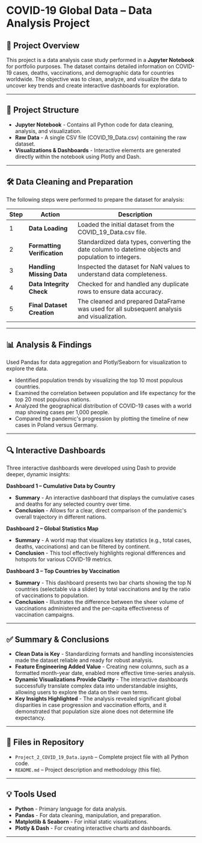 # COVID-19 Global Data – Data Analysis Project

## 📄 Project Overview

This project is a data analysis case study performed in a **Jupyter Notebook** for portfolio purposes. 
The dataset contains detailed information on COVID-19 cases, deaths, vaccinations, and demographic data for countries worldwide. 
The objective was to clean, analyze, and visualize the data to uncover key trends and create interactive dashboards for exploration.

---

## 📂 Project Structure

* **Jupyter Notebook** - Contains all Python code for data cleaning, analysis, and visualization.
* **Raw Data** - A single CSV file (COVID_19_Data.csv) containing the raw dataset.
* **Visualizations & Dashboards** - Interactive elements are generated directly within the notebook using Plotly and Dash.

---

## 🛠 Data Cleaning and Preparation

The following steps were performed to prepare the dataset for analysis:

| Step | Action                       | Description                                                                                           |
| ---- | ---------------------------- | ----------------------------------------------------------------------------------------------------- |
| 1    | **Data Loading**             | Loaded the initial dataset from the COVID_19_Data.csv file.                                           |
| 2    | **Formatting Verification**  | Standardized data types, converting the date column to datetime objects and population to integers.   |
| 3    | **Handling Missing Data**    | Inspected the dataset for NaN values to understand data completeness.                                 |
| 4    | **Data Integrity Check**     | Checked for and handled any duplicate rows to ensure data accuracy.                                   |
| 5    | **Final Dataset Creation**   | The cleaned and prepared DataFrame was used for all subsequent analysis and visualization.            |

---

## 📊 Analysis & Findings

Used Pandas for data aggregation and Plotly/Seaborn for visualization to explore the data.

* Identified population trends by visualizing the top 10 most populous countries.
* Examined the correlation between population and life expectancy for the top 20 most populous nations.
* Analyzed the geographical distribution of COVID-19 cases with a world map showing cases per 1,000 people.
* Compared the pandemic's progression by plotting the timeline of new cases in Poland versus Germany.

---

## 🔍 Interactive Dashboards

Three interactive dashboards were developed using Dash to provide deeper, dynamic insights:

**Dashboard 1 – Cumulative Data by Country**

* **Summary** - An interactive dashboard that displays the cumulative cases and deaths for any selected country over time.
* **Conclusion** - Allows for a clear, direct comparison of the pandemic's overall trajectory in different nations.

**Dashboard 2 – Global Statistics Map**

* **Summary** - A world map that visualizes key statistics (e.g., total cases, deaths, vaccinations) and can be filtered by continent.
* **Conclusion** - This tool effectively highlights regional differences and hotspots for various COVID-19 metrics.

**Dashboard 3 – Top Countries by Vaccination**

* **Summary** - This dashboard presents two bar charts showing the top N countries (selectable via a slider) by total vaccinations and by the ratio of vaccinations to population.
* **Conclusion** - Illustrates the difference between the sheer volume of vaccinations administered and the per-capita effectiveness of vaccination campaigns.

---

## ✅ Summary & Conclusions

* **Clean Data is Key** - Standardizing formats and handling inconsistencies made the dataset reliable and ready for robust analysis.
* **Feature Engineering Added Value** - Creating new columns, such as a formatted month-year date, enabled more effective time-series analysis.
* **Dynamic Visualizations Provide Clarity** - The interactive dashboards successfully translate complex data into understandable insights, allowing users to explore the data on their own terms.
* **Key Insights Highlighted** - The analysis revealed significant global disparities in case progression and vaccination efforts, and it demonstrated that population size alone does not determine life expectancy.

---

## 📎 Files in Repository

* `Project_2_COVID_19_Data.ipynb` – Complete project file with all Python code.
* `README.md` – Project description and methodology (this file).

---

## 💡 Tools Used

* **Python** - Primary language for data analysis.
* **Pandas** - For data cleaning, manipulation, and preparation.
* **Matplotlib & Seaborn** - For initial static visualizations.
* **Plotly & Dash** - For creating interactive charts and dashboards.

---
